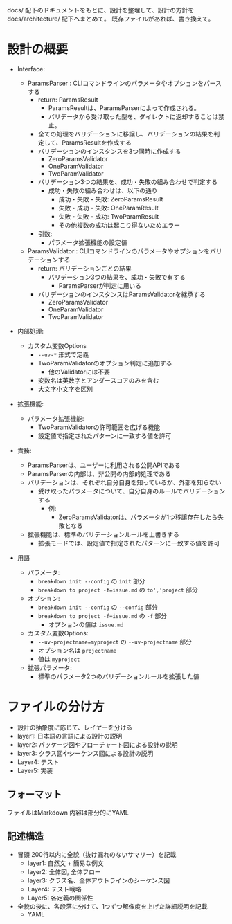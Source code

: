 docs/ 配下のドキュメントをもとに、設計を整理して、設計の方針を docs/architecture/ 配下へまとめて。
既存ファイルがあれば、書き換えて。

# 設計の概要

- Interface:
  - ParamsParser : CLIコマンドラインのパラメータやオプションをパースする
    - return: ParamsResult
      - ParamsResultは、ParamsParserによって作成される。
      - バリデータから受け取った型を、ダイレクトに返却することは禁止。
    - 全ての処理をバリデーションに移譲し、バリデーションの結果を判定して、ParamsResultを作成する
    - バリデーションのインスタンスを3つ同時に作成する
      - ZeroParamsValidator
      - OneParamValidator
      - TwoParamValidator
    - バリデーション3つの結果を、成功・失敗の組み合わせで判定する
      - 成功・失敗の組み合わせは、以下の通り
        - 成功・失敗・失敗: ZeroParamsResult
        - 失敗・成功・失敗: OneParamResult
        - 失敗・失敗・成功: TwoParamResult
        - その他複数の成功は起こり得ないためエラー
    - 引数:
      - パラメータ拡張機能の設定値
  - ParamsValidator : CLIコマンドラインのパラメータやオプションをバリデーションする
    - return: バリデーションごとの結果
      - バリデーション3つの結果を、成功・失敗で有する
        - ParamsParserが判定に用いる
    - バリデーションのインスタンスはParamsValidatorを継承する
      - ZeroParamsValidator
      - OneParamValidator
      - TwoParamValidator
- 内部処理:
  - カスタム変数Options
    - `--uv-*` 形式で定義
    - TwoParamValidatorのオプション判定に追加する
      - 他のValidatorには不要
    - 変数名は英数字とアンダースコアのみを含む
    - 大文字小文字を区別
- 拡張機能:
  - パラメータ拡張機能:
    - TwoParamValidatorの許可範囲を広げる機能
    - 設定値で指定されたパターンに一致する値を許可
- 責務: 
  - ParamsParserは、ユーザーに利用される公開APIである
  - ParamsParserの内部は、非公開の内部的処理である
  - バリデーションは、それぞれ自分自身を知っているが、外部を知らない
    - 受け取ったパラメータについて、自分自身のルールでバリデーションする
      - 例:
        - ZeroParamsValidatorは、パラメータが1つ移譲存在したら失敗となる
  - 拡張機能は、標準のバリデーションルールを上書きする
    - 拡張モードでは、設定値で指定されたパターンに一致する値を許可

- 用語
  - パラメータ:
    - `breakdown init --config` の `init` 部分
    - `breakdown to project -f=issue.md` の `to','project` 部分
  - オプション: 
    - `breakdown init --config` の `--config` 部分
    - `breakdown to project -f=issue.md` の `-f` 部分
      - オプションの値は `issue.md`
  - カスタム変数Options:
    - `--uv-projectname=myproject` の `--uv-projectname` 部分
    - オプション名は `projectname`
    - 値は `myproject`
  - 拡張パラメータ:
    - 標準のパラメータ2つのバリデーションルールを拡張した値

# ファイルの分け方

- 設計の抽象度に応じて、レイヤーを分ける
- layer1: 日本語の言語による設計の説明
- layer2: パッケージ図やフローチャート図による設計の説明
- layer3: クラス図やシーケンス図による設計の説明
- Layer4: テスト
- Layer5: 実装

## フォーマット
ファイルはMarkdown
内容は部分的にYAML

## 記述構造
- 冒頭 200行以内に全貌（抜け漏れのないサマリー）を記載
  - layer1: 自然文 + 簡易な例文
  - layer2: 全体図, 全体フロー
  - layer3: クラス名、全体アウトラインのシーケンス図
  - Layer4: テスト戦略
  - Layer5: 各定義の関係性
- 全貌の後に、各段落に分けて、1つずつ解像度を上げた詳細説明を記載
  - YAML


